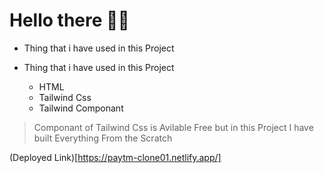 # Hello there 👋👋
- Thing that i have used in this Project

 - Thing that i have used in this Project
    - HTML
    - Tailwind Css
    - Tailwind Componant

>Componant of Tailwind Css is 
Avilable Free but in this Project I have built Everything From the Scratch<br>

(Deployed Link)[https://paytm-clone01.netlify.app/]   
  
